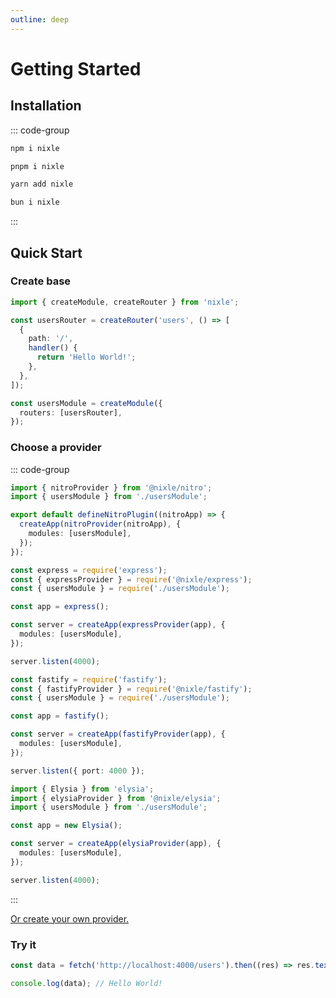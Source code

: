 ```yaml
---
outline: deep
---
```


# Getting Started

## Installation

::: code-group

```sh [npm]
npm i nixle
```

```sh [pnpm]
pnpm i nixle
```

```sh [yarn]
yarn add nixle
```

```sh [bun]
bun i nixle
```

:::

## Quick Start

### Create base

```ts
import { createModule, createRouter } from 'nixle';

const usersRouter = createRouter('users', () => [
  {
    path: '/',
    handler() {
      return 'Hello World!';
    },
  },
]);

const usersModule = createModule({
  routers: [usersRouter],
});
```

### Choose a provider

::: code-group

```ts [Nuxt]
import { nitroProvider } from '@nixle/nitro';
import { usersModule } from './usersModule';

export default defineNitroPlugin((nitroApp) => {
  createApp(nitroProvider(nitroApp), {
    modules: [usersModule],
  });
});
```

```ts [Express]
const express = require('express');
const { expressProvider } = require('@nixle/express');
const { usersModule } = require('./usersModule');

const app = express();

const server = createApp(expressProvider(app), {
  modules: [usersModule],
});

server.listen(4000);
```

```ts [Fastify]
const fastify = require('fastify');
const { fastifyProvider } = require('@nixle/fastify');
const { usersModule } = require('./usersModule');

const app = fastify();

const server = createApp(fastifyProvider(app), {
  modules: [usersModule],
});

server.listen({ port: 4000 });
```

```ts [Elysia]
import { Elysia } from 'elysia';
import { elysiaProvider } from '@nixle/elysia';
import { usersModule } from './usersModule';

const app = new Elysia();

const server = createApp(elysiaProvider(app), {
  modules: [usersModule],
});

server.listen(4000);
```

:::

[Or create your own provider.](/providers/custom)

### Try it

```ts
const data = fetch('http://localhost:4000/users').then((res) => res.text());

console.log(data); // Hello World!
```
